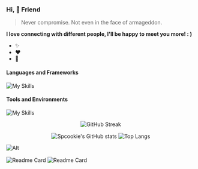 ### Hi, 👋 Friend

>  Never compromise. Not even in the face of armageddon.

**I love connecting with different people, I'll be happy to meet you more! : )**

- ✨
- ❤️
- 🌱

#### Languages and Frameworks
![My Skills](https://skillicons.dev/icons?i=java,kotlin,css,graphql,hibernate,html,js,md,mysql,regex,sass,spring,vue,py,bash&theme=light)

#### Tools and Environments
![My Skills](https://skillicons.dev/icons?i=docker,git,gradle,idea,kafka,linux,nginx,postman,redis,vscode,mongodb,maven&theme=light)

<p align="center"><img alt="GitHub Streak" src="https://streak-stats.demolab.com?user=spcookie&theme=cobalt&date_format=%5BY%20%5DM%20j&card_width=600"/></p>

<p align="center">
  <img alt="Spcookie's GitHub stats" align="center" src="https://github-readme-stats.vercel.app/api?username=spcookie&count_private=true&show_icons=true&theme=buefy"/>
  <img alt="Top Langs" align="center" src="https://github-readme-stats.vercel.app/api/top-langs/?username=spcookie&layout=compact"/>
</p>

![Alt](https://repobeats.axiom.co/api/embed/7e98cddc6e5cd745b5de4a017c71f67438600df1.svg "Repobeats analytics image")

<span><img alt="Readme Card" align="center" src="https://github-readme-stats.vercel.app/api/pin/?username=spcookie&repo=live-chat&show_icons=true&theme=buefy"/></span>
<span><img alt="Readme Card" align="center" src="https://github-readme-stats.vercel.app/api/pin/?username=spcookie&repo=live-chat-ui&show_icons=true&theme=buefy"/></span>

<!---
spcookie/spcookie is a ✨ special ✨ repository because its `README.md` (this file) appears on your GitHub profile.
You can click the Preview link to take a look at your changes.
--->
